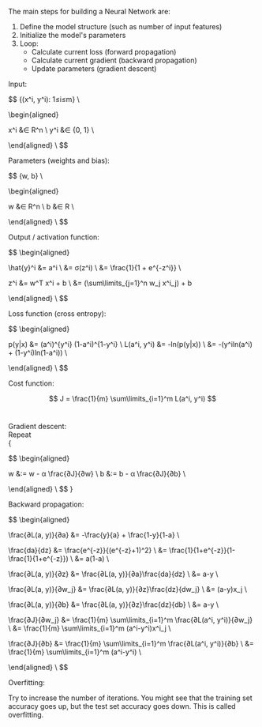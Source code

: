 The main steps for building a Neural Network are:
1. Define the model structure (such as number of input features)
2. Initialize the model's parameters
3. Loop:
    - Calculate current loss (forward propagation)
    - Calculate current gradient (backward propagation)
    - Update parameters (gradient descent)

Input:

$$
\{(x^i, y^i): 1≤i≤m\} \\

\begin{aligned}

x^i &∈ R^n \\
y^i &∈ \{0, 1\} \\

\end{aligned} \\
$$
<br/>

Parameters (weights and bias):

$$
\{w, b\} \\

\begin{aligned}

w &∈ R^n \\
b &∈ R \\

\end{aligned} \\
$$
<br/>

Output / activation function:

$$
\begin{aligned}

\hat{y}^i &= a^i \\
&= σ(z^i) \\
&= \frac{1}{1 + e^{-z^i}} \\

z^i &= w^T x^i + b \\
&= (\sum\limits_{j=1}^n w_j x^i_j) + b

\end{aligned} \\
$$
<br/>

Loss function (cross entropy):

$$
\begin{aligned}

p(y|x) &= (a^i)^{y^i} (1-a^i)^{1-y^i} \\
L(a^i, y^i) &= -ln(p(y|x)) \\
&= -(y^iln(a^i) + (1-y^i)ln(1-a^i)) \\

\end{aligned} \\
$$
<br/>

Cost function:

$$
J = \frac{1}{m} \sum\limits_{i=1}^m L(a^i, y^i)
$$
<br/>

Gradient descent: <br/>
Repeat <br/>
{

$$
\begin{aligned}

w &:= w - 	α \frac{∂J}{∂w} \\
b &:= b - 	α \frac{∂J}{∂b} \\

\end{aligned} \\
$$
}
<br/>

Backward propagation:

$$
\begin{aligned}

\frac{∂L(a, y)}{∂a} &= -\frac{y}{a} + \frac{1-y}{1-a} \\

\frac{da}{dz} &= \frac{e^{-z}}{(e^{-z}+1)^2} \\
&= \frac{1}{1+e^{-z}}(1-\frac{1}{1+e^{-z}}) \\
&= a(1-a) \\

\frac{∂L(a, y)}{∂z} &= \frac{∂L(a, y)}{∂a}\frac{da}{dz} \\
&= a-y \\

\frac{∂L(a, y)}{∂w_j} &= \frac{∂L(a, y)}{∂z}\frac{dz}{dw_j} \\
&= (a-y)x_j \\

\frac{∂L(a, y)}{∂b} &= \frac{∂L(a, y)}{∂z}\frac{dz}{db} \\
&= a-y \\

\frac{∂J}{∂w_j} &= \frac{1}{m} \sum\limits_{i=1}^m \frac{∂L(a^i, y^i)}{∂w_j} \\
&= \frac{1}{m} \sum\limits_{i=1}^m (a^i-y^i)x^i_j \\

\frac{∂J}{∂b} &= \frac{1}{m} \sum\limits_{i=1}^m \frac{∂L(a^i, y^i)}{∂b} \\
&= \frac{1}{m} \sum\limits_{i=1}^m (a^i-y^i) \\

\end{aligned} \\
$$
<br/>

Overfitting:

Try to increase the number of iterations. You might see that the training set accuracy goes up, but the test set accuracy goes down. This is called overfitting.
